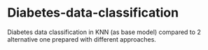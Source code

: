 # Diabetes-data-classification
Diabetes data classification in KNN (as base model) compared to 2 alternative one prepared with different approaches.
